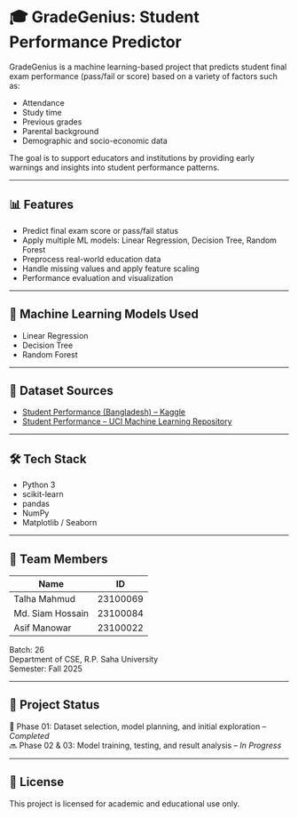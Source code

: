 # 🎓 GradeGenius: Student Performance Predictor

GradeGenius is a machine learning-based project that predicts student final exam performance (pass/fail or score) based on a variety of factors such as:

- Attendance
- Study time
- Previous grades
- Parental background
- Demographic and socio-economic data

The goal is to support educators and institutions by providing early warnings and insights into student performance patterns.

---

## 📊 Features

- Predict final exam score or pass/fail status
- Apply multiple ML models: Linear Regression, Decision Tree, Random Forest
- Preprocess real-world education data
- Handle missing values and apply feature scaling
- Performance evaluation and visualization

---

## 🧠 Machine Learning Models Used

- Linear Regression
- Decision Tree
- Random Forest

---

## 📁 Dataset Sources

- [Student Performance (Bangladesh) – Kaggle](https://www.kaggle.com/datasets/satayjit/student-performance-bd)
- [Student Performance – UCI Machine Learning Repository](https://archive.ics.uci.edu/dataset/320/student+performance)

---

## 🛠️ Tech Stack

- Python 3
- scikit-learn
- pandas
- NumPy
- Matplotlib / Seaborn

---

## 👥 Team Members

| Name              | ID        |
|-------------------|-----------|
| Talha Mahmud      | 23100069  |
| Md. Siam Hossain  | 23100084  |
| Asif Manowar      | 23100022  |

Batch: 26  
Department of CSE, R.P. Saha University  
Semester: Fall 2025

---

## 📌 Project Status

🚧 Phase 01: Dataset selection, model planning, and initial exploration – _Completed_  
🔜 Phase 02 & 03: Model training, testing, and result analysis – _In Progress_

---

## 📜 License

This project is licensed for academic and educational use only.
